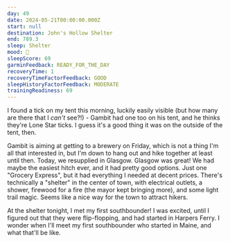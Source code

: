 ```yaml
---
day: 49
date: 2024-05-21T00:00:00.000Z
start: null
destination: John's Hollow Shelter
end: 789.3
sleep: Shelter
mood: 🙂
sleepScore: 69
garminFeedback: READY_FOR_THE_DAY
recoveryTime: 1
recoveryTimeFactorFeedback: GOOD
sleepHistoryFactorFeedback: MODERATE
trainingReadiness: 69
---
```

I found a tick on my tent this morning, luckily easily visible (but how many are there that I *can't* see?!) - Gambit had one too on his tent, and he thinks they're Lone Star ticks. I guess it's a good thing it was on the outside of the tent, then.

Gambit is aiming at getting to a brewery on Friday, which is not a thing I'm all that interested in, but I'm down to hang out and hike together at least until then. Today, we resupplied in Glasgow. Glasgow was great! We had maybe the easiest hitch ever, and it had pretty good options. Just one "Grocery Express", but it had everything I needed at decent prices. There's technically a "shelter" in the center of town, with electrical outlets, a shower, firewood for a fire (the mayor kept bringing more), and some light trail magic. Seems like a nice way for the town to attract hikers.

At the shelter tonight, I met my first southbounder! I was excited, until I figured out that they were flip-flopping, and had started in Harpers Ferry. I wonder when I'll meet my first southbounder who started in Maine, and what that'll be like.
